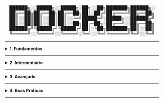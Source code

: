 <div align="Center"> 
<br>

<h4>

██████╗░░█████╗░░█████╗░██╗░░██╗███████╗██████╗░
██╔══██╗██╔══██╗██╔══██╗██║░██╔╝██╔════╝██╔══██╗
██║░░██║██║░░██║██║░░╚═╝█████═╝░█████╗░░██████╔╝
██║░░██║██║░░██║██║░░██╗██╔═██╗░██╔══╝░░██╔══██╗
██████╔╝╚█████╔╝╚█████╔╝██║░╚██╗███████╗██║░░██║
╚═════╝░░╚════╝░░╚════╝░╚═╝░░╚═╝╚══════╝╚═╝░░╚═╝
</h4>
</div>

----

<details>
  <summary><b> 1. Fundamentos</b></summary>
<div align="Left"> 
<br>

D1.1 - O Que é o "Docker"?  
 > - Plataforma de software que permite a criar, empacotar e executar aplicações de forma isolada em contêineres. 

D1.2 - O que são "Contêineres"?  
 > - Ambientes isolados, leves e portáteis que garantem a funcionalidade em diferentes sistemas. 

D1.3 - Componentes do Docker  
 > - Docker Engine: Núcleo do Docker - cria e gerencia contêineres;  
 > - Docker CLI (docker): Interface de linha de comando;
 > - Docker API: Interface REST para controlar o Docker;
 > - Imagens Docker: Modelos para criar contêineres;
 > - Contêineres: Instâncias executáveis de imagens;
 > - Dockerfile: Script que define uma imagem;
 > - Redes Docker: Comunicação entre contêineres;
 > - Volumes Docker: Persistência de Dados;
 > - Docker Compose: Gerenciamento de Múltiplos Contêineres;
 > - Docker Desktop: Interface gráfica e ambiente completo para desenvolvimento;
 > - Docker Hub / Registry: Repositório de imagens Docker;
 > - containerd / runc: Execução de Contêineres em baixo nível. 

D1.4 - Diferença entre Docker Desktop e Docker Engine  
 > - Docker Desktop: Desenvolvimento Local em Windows /macOS - Possui GUI;
 > - Docker Engine: Núcleo do Docker, roda direto no Linux sem virtualizar - ambientes de produção, servidores e Linux -, apenas CLI.

D1.5 - Diferença entre VM e Contêiner  

 > | Virtual Machine                                | Contêiner                                              |
 > |------------------------------------------------|--------------------------------------------------------|
 > |Isolamento Total - Sistema Operacional Completo | Isolamento Parcial - Usa o Kernel do Host              |
 > | Ocupa mais memória e CPU                       | Usa menos recursos                                     |
 > | Inicialização lenta (Minutos)                  | Inicialização Rápida (segundos / milissegundos)        |
 > | Imagens são Grandes (GBs)                      | Imagens Pequenas (MBs ou poucos GBs)                   |
 > | Execução de múltiplos SOs                      | Execução rápida de aplicações isoladas / microserviços |
 > | Usa hypervisores (VirtualBox, VMware, Hyper-V) | Usa container engine (Docker, containerd)              |   

D1.6 - Volumes
  > - Volumes no Docker representam a persistência de dados.
  > - Caso o Contêiner não tenha um volume, ao ser parado, tudo será apagado.  
  > - Existem 3 Tipos de Volumes:
  >    
  > | Tipo    | Local  | Persistência                                     | Objetivo                           |
  > |---------|--------|--------------------------------------------------|------------------------------------|
  > | Nomeado | Docker | Diretório do Docker no Host                      | Bancos de Dados, Logs e Arquivos   | 
  > | Bind    | Host   | Arquivo / Diretório a ser espelhado no Contêiner | Desenvolvimento                    |
  > | tmpfs   | RAM    | Rápido, mas apaga tudo quando para o Contêiner   | Caches, Sessões ou Dados Sensíveis |

D1.7 - Dockerfile
  
  > - Arquivo de texto com as instruções de criação de imagem;  
  > - Define o ambiente e o comportamento do contêiner.  
  > - Normalmente usado para:   
  >   - "Exportar" o ambiente para outros servidores / pessoas;  
  >   - Automação e Versionamento de imagens;  
  >   - Padronização de Contêiners;  
  >   - Imagens Customizadas;  
  >   - Testes e Deploys (CI/CD).  
  
D1.8 - Primeiros Comandos 
  
```
docker --version
docker run hello-world

docker run --name ubuntu_container -it ubuntu bash
docker run --name nginx_server -d -o 8080:80 nginx
docker run --name mysql_server -dp 93306:3306 -e MYSQL_ROOT_PASSWORD=mysqlpassword mysql

docker exec -it nginx_server bash
CTRL P + CTRL Q                 # Sair do contêiner sem pará-lo

docker ps
docker ps -a

docker start (contêiner) (contêiner2) 
docker stop (contêiner) (contêiner2)
docker rm (contêiner) (contêiner2)
docker logs (contêiner)
docker stats
docker stats (contêiner)

docker search (imagem)
docker pull (imagem)           # Serve também para atualizar a imagem
docker pull (imagem):(tag)     # As tags só podem ser vistas no hub 
docker images
docker rmi (imagem) (imagem2)

docker run -itd --name ubuntu_server -v ubuntu_server_vol:/tmp/ ubuntu
docker volume ls 
docker volume prune            # Apaga todos os volumes sem utilização
docker volume rm (volume)

docker -run -d --name sql_server_tmpfs -e MYSQL_ROOT_PASSWORD=admin --mount type=tmpfs,dst=/tmp,tmpfs-size=50M mysql  
docker -run -itd --name ubuntu_server_bind -v /tmp/Docker_Teste_Local_WSL:/tmp/ ubuntu  
```

D1.9 - URLs 

  > - Imagens Oficiais: https://hub.docker.com/search?badges=official&type=image

</div> 
</details>

----

<details>
  <summary><b> 2. Intermediário</b></summary>
<div align="Left"> 
<br>

D2.1 - Redes | Networks no Docker  
 > - As redes definem como será a comunicação do Contêiner com os demais Contêineres e Dispositivos.  
 > - Tipos de Rede:
 >    
 > | Rede          | Descrição                                                 |
 > |---------------|-----------------------------------------------------------|
 > | Bridge        | Rede Virtual Isolada entre Contêineres no mesmo Host      |
 > | Host          | Escuta Diretamente nas Portas do Host (Sem NAT)           |
 > | None          | Sem Acesso à Rede                                         |
 > | Overlay       | Ambientes Distribuídos (Swarm)                            |
 > | MacvLan       | Recebe IP como se fosse um Dispositivo Físico na Rede     |
 > | Custom Bridge | Ordem de Inicialização dos Contêineres                    |
 >
````
 docker network ls
 docker network create (rede)
 docker network inspect (rede)
 docker network rm (rede)

 docker network connect (rede) (contêiner)
 docker network disconnect (rede) (contêiner)

 docker network create -d bridge (rede bridge)
 docker network create -d overlay (rede overlay)
 docker network create -d macvlan (rede macvlan)

 docker run --network bridge nginx 
 docker run --network host nginx 
````
  
D2.2 - O Que é o "Docker Compose"?  
 > - Docker Compose permite definir e gerenciar múltiplos contêineres usando um YAML: docker-compose.yml;
 > - Se trata de uma orquestração de vários contêineres como um projeto;
 > - É possível rodar o comando e usar o parâmetro "-f" para usar outro arquivo (que possua outro nome);
 > - Ao rodar o "up", estar no diretório que contenha o arquivo .yml.
 >   
 > | Adições    | Descrição                                                 |
 > |------------|-----------------------------------------------------------|
 > | Services   | Define os Contêineres - Cada Serviço é um Contêiner       |
 > | Volumes    | Define Volumes Persistentes                               |
 > | Networks   | Define Redes Personalizadas                               |
 > | Depends_on | Ordem de Inicialização dos Contêineres                    |
 >   
 > - O Kubernetes seria um Docker Compose muito mais complexo e em larga escala;
 > - É possível conveter o docker-compose.yml em arquivos Kubernetes;
 > - Exemplo de Docker Compose com o Grafana Stack (LGTM) na pasta de "Projetos".    
````
docker compose up
docker compose up -d
docker compose down

docker compose ps
docker compose logs

docker compose --project-name lgtm-stack up
docker compose --project-name lgtm-stack down

docker compose --project-name ps
docker compose --project-name logs

kompose convert
````
   
D2.3 - Multi-Stage Build  
 > - Técnica para criar imagens Docker otimizadas e Menores;  
 > - Separa o Processo de Construção (Build), do processo de Execução (Runtime);  
 > - Nesse processo, são retiradas as dependências, ferramentas e bibliotecas, o que deixa mais seguro e leve;  
 > - Deploy mais rápido, pela diminuição de dados;  
 > - Exemplo de Multi-Stage com o Grafana, Prometheus e OpenTelemetry / API, na pasta de "Projetos".   

D2.5 - Limitação de Recursos 
 > - Limitar os recursos pode ajudar em testes e também no descontrole de Contêineres;
 > - Além disso, também garante a previsibilidade em ambientes compartilhados.
```
docker run --name nginx --memory=100m --cpus="1.0" nginx

services:
  app:
    image: nginx
    deploy:
      resources:
        limits:
          cpus: '1.0'
          memory: 100m

docker inspect nginx

```

</div> 
</details>

----

<details>
  <summary><b> 3. Avançado</b></summary>
<div align="Left"> 
<br>

D3.1 - Escaneamento de Imagens  
 > - O Scanner verifica uma imagem docker por pacotes e bibliotecas com vulnerabilidades conhecidas;  
 > - Além disso, também verifica problemas de configuração e licenças de software;  
 > - A análise é feita comparando os dados dos pacotes com o banco de dados de vulnerabilidades;  
 > - Ferramentas populares:  
 >   - Trivy - Open Source da Aqua Security;  
 >   - Docker Scout - Sistema da própria Docker Inc.;   
 >   - Grype - Open Source da Anchore.
 >      
 > - Para boas práticas...  
 >   - Escanear frequentemente;  
 >   - Imagens Mínimas - que possuam menos pacotes, logo, menos vulnerabilidades;  
 >   - Atualização de Imagens - ou versões dos pacotes;  
 >   - Integração com CI/CD - Automatizar o escaneamento.

D3.2 - Modelo de Segurança do Docker 
 > - Existem três conceitos que formam o modelo de segurança do Docker:
 >  
 > | Conceito     | Descrição                                                 |
 > |--------------|-----------------------------------------------------------|
 > | NameSpaces   | Isolamento de processos, rede, filesystem                 |
 > | Capabilities | Reduz privilégios do root no contêiner                    |
 > | SecComp Prof.| Restringe chamadas do Container ao Kernel                 |

D3.3 - Servidor de Registro
  > - "Registry" de imagens Docker controlado por uma pessoa / empresa;
  > - Nisso, existe mais segurança, pois não terá a exposição do Docker Hub.
  > - Exemplos:
  >   - Docker Hub Private Repo;
  >   - GitHub Container Registry;
  >   - Amazon ECR;
  >   - Harbor.   

D3.4 - Swarm
  > - Orquestrador nativo do Docker;
  > - Cria e gerencia cluster de contêineres, integrado ao Docker CLI.
  > - Objetivos:
  >   - Rodar contêineres em múltiplos nós / hosts;
  >   - Replicação de Serviços;
  >   - Deploys e Updates controlados;
  >   - Balanceamento de Requisições entre Contâineres;
  >   - Fail Over automático.
  > - Arquitetura:
  >   
  > | Componente   | Função                                                    |
  > |--------------|-----------------------------------------------------------|
  > | Manager      | Coordena o Cluster                                        |
  > | Worker       | Executa os Contêineres conforme instruções do Manager     |
  > | Serviços     | Qual imagem usar, quantas réplicas, e comportamento       |
  > | Tarefas      | Contêiner Específico                                      |     

</div> 
</details>

----

<details>
  <summary><b> 4. Boas Práticas</b></summary>
<div align="Left"> 
<br>



</div> 
</details>

----
